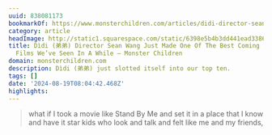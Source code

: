 ```yaml
---
uuid: 838081173
bookmarkOf: https://www.monsterchildren.com/articles/didi-director-sean-wang-talks-making-something-from-the-heart
category: article
headImage: http://static1.squarespace.com/static/6398e5b4b3dd441ead33860a/6398e815f2eabd0b458bc856/66bd85490a182e1b86afef5d/1723783650601/4234_D_FP_00291+Large.jpeg?format=1500w
title: Dìdi (弟弟) Director Sean Wang Just Made One Of The Best Coming Of Age Skate
  Films We’ve Seen In A While — Monster Children
domain: monsterchildren.com
description: Dìdi (弟弟) just slotted itself into our top ten.
tags: []
date: '2024-08-19T08:04:42.468Z'
highlights:
---
```


> what if I took a movie like Stand By Me and set it in a place that I know and have it star kids who look and talk and felt like me and my friends,

